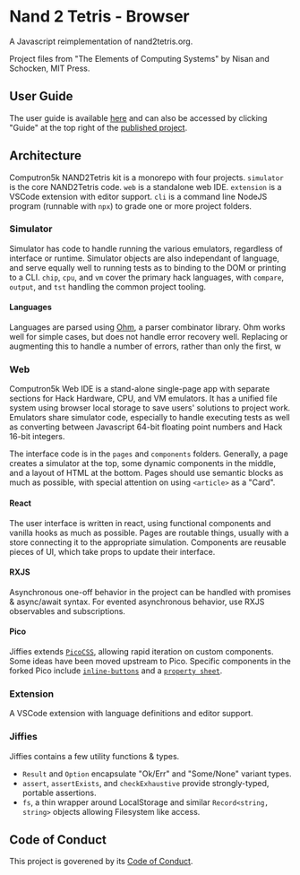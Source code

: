 # Nand 2 Tetris - Browser

A Javascript reimplementation of nand2tetris.org.

Project files from "The Elements of Computing Systems" by Nisan and Schocken, MIT Press.

## User Guide

The user guide is available [here](./src/pages/USER_GUIDE.md) and can also be accessed by clicking "Guide" at the top right of the [published project](https://davidsouther.github.io/computron5k).

## Architecture

Computron5k NAND2Tetris kit is a monorepo with four projects.
`simulator` is the core NAND2Tetris code.
`web` is a standalone web IDE.
`extension` is a VSCode extension with editor support.
`cli` is a command line NodeJS program (runnable with `npx`) to grade one or more project folders.

### Simulator

Simulator has code to handle running the various emulators, regardless of interface or runtime.
Simulator objects are also independant of language, and serve equally well to running tests as to binding to the DOM or printing to a CLI.
`chip`, `cpu`, and `vm` cover the primary hack languages, with `compare`, `output`, and `tst` handling the common project tooling.

#### Languages

Languages are parsed using [Ohm](https://ohmjs.org/), a parser combinator library.
Ohm works well for simple cases, but does not handle error recovery well.
Replacing or augmenting this to handle a number of errors, rather than only the first, w

### Web

Computron5k Web IDE is a stand-alone single-page app with separate sections for Hack Hardware, CPU, and VM emulators.
It has a unified file system using browser local storage to save users' solutions to project work.
Emulators share simulator code, especially to handle executing tests as well as converting between Javascript 64-bit floating point numbers and Hack 16-bit integers.

The interface code is in the `pages` and `components` folders.
Generally, a page creates a simulator at the top, some dynamic components in the middle, and a layout of HTML at the bottom.
Pages should use semantic blocks as much as possible, with special attention on using `<article>` as a "Card".

#### React

The user interface is written in react, using functional components and vanilla hooks as much as possible.
Pages are routable things, usually with a store connecting it to the appropriate simulation.
Components are reusable pieces of UI, which take props to update their interface.

#### RXJS

Asynchronous one-off behavior in the project can be handled with promises & async/await syntax.
For evented asynchronous behavior, use RXJS observables and subscriptions.

#### Pico

Jiffies extends [`PicoCSS`](https://picocss.com), allowing rapid iteration on custom components.
Some ideas have been moved upstream to Pico.
Specific components in the forked Pico include [`inline-buttons`](https://github.com/picocss/pico/issues/182) and a [`property sheet`](https://github.com/picocss/pico/issues/195).

### Extension

A VSCode extension with language definitions and editor support.

### Jiffies

Jiffies contains a few utility functions & types.

- `Result` and `Option` encapsulate "Ok/Err" and "Some/None" variant types.
- `assert`, `assertExists`, and `checkExhaustive` provide strongly-typed, portable assertions.
- `fs`, a thin wrapper around LocalStorage and similar `Record<string, string>` objects allowing Filesystem like access.

## Code of Conduct

This project is goverened by its [Code of Conduct](./CODE_OF_CONDUCT.md).
